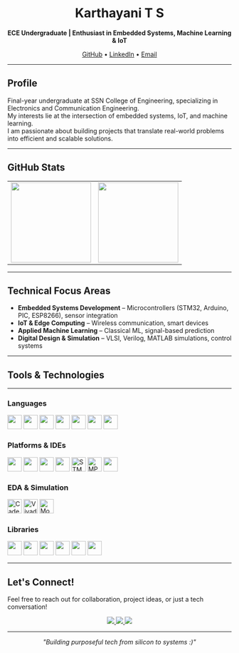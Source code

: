 <h1 align="center">Karthayani T S</h1>
<p align="center"><strong>ECE Undergraduate | Enthusiast in Embedded Systems, Machine Learning & IoT</strong></p>

<p align="center">
  <a href="https://github.com/Karth30">GitHub</a> •
  <a href="https://linkedin.com/in/karthayani-t-s-4793b0262">LinkedIn</a> •
  <a href="mailto:karthayanisampath@gmail.com">Email</a>
</p>

---

## Profile

Final-year undergraduate at SSN College of Engineering, specializing in Electronics and Communication Engineering.  
My interests lie at the intersection of embedded systems, IoT, and machine learning.  
I am passionate about building projects that translate real-world problems into efficient and scalable solutions.

---

## GitHub Stats

<table>
  <tr>
    <td>
      <img src="https://github-readme-stats.vercel.app/api?username=Karth30&show_icons=true&theme=default" height="180"/>
    </td>
    <td>
      <img src="https://github-readme-streak-stats.herokuapp.com?user=Karth30&theme=default" height="180"/>
    </td>
  </tr>
</table>

---

## Technical Focus Areas

- **Embedded Systems Development** – Microcontrollers (STM32, Arduino, PIC, ESP8266), sensor integration  
- **IoT & Edge Computing** – Wireless communication, smart devices  
- **Applied Machine Learning** – Classical ML, signal-based prediction  
- **Digital Design & Simulation** – VLSI, Verilog, MATLAB simulations, control systems

---

## Tools & Technologies
<hr>

### Languages
<p align="left">
  <img src="https://cdn.jsdelivr.net/gh/devicons/devicon/icons/c/c-original.svg" height="32"/>
  <img src="https://cdn.jsdelivr.net/gh/devicons/devicon/icons/cplusplus/cplusplus-original.svg" height="32"/>
  <img src="https://cdn.jsdelivr.net/gh/devicons/devicon/icons/python/python-original.svg" height="32"/>
  <img src="https://cdn.jsdelivr.net/gh/devicons/devicon/icons/java/java-original.svg" height="32"/>
  <img src="https://cdn.jsdelivr.net/gh/devicons/devicon/icons/matlab/matlab-original.svg" height="32"/>
  <img src="https://cdn.jsdelivr.net/gh/devicons/devicon/icons/html5/html5-original.svg" height="32"/>
  <img src="https://cdn.jsdelivr.net/gh/devicons/devicon/icons/css3/css3-original.svg" height="32"/>
</p>

### Platforms & IDEs
<p align="left">
  <img src="https://cdn.jsdelivr.net/gh/devicons/devicon/icons/git/git-original.svg" height="32"/>
  <img src="https://cdn.jsdelivr.net/gh/devicons/devicon/icons/linux/linux-original.svg" height="32"/>
  <img src="https://cdn.jsdelivr.net/gh/devicons/devicon/icons/arduino/arduino-original.svg" height="32"/>
  <img src="https://cdn.jsdelivr.net/gh/devicons/devicon/icons/vscode/vscode-original.svg" height="32"/>
  <img src="https://upload.wikimedia.org/wikipedia/commons/7/7e/STM32CubeIDE_Logo.png" height="32" alt="STM32CubeIDE"/>
  <img src="https://upload.wikimedia.org/wikipedia/en/e/e6/MPLAB_X_IDE_Logo.png" height="32" alt="MPLAB X IDE"/>
  <img src="https://upload.wikimedia.org/wikipedia/commons/3/38/Jupyter_logo.svg" height="32"/>
</p>

### EDA & Simulation
<p align="left">
  <img src="https://upload.wikimedia.org/wikipedia/commons/0/01/Cadence_logo.svg" height="32" alt="Cadence"/>
  <img src="https://upload.wikimedia.org/wikipedia/commons/f/fd/Xilinx_logo.svg" height="32" alt="Vivado"/>
  <img src="https://upload.wikimedia.org/wikipedia/en/2/21/ModelSim_Logo.png" height="32" alt="ModelSim"/>
</p>

### Libraries
<p align="left">
  <img src="https://cdn.jsdelivr.net/gh/devicons/devicon/icons/numpy/numpy-original.svg" height="32"/>
  <img src="https://cdn.jsdelivr.net/gh/devicons/devicon/icons/pandas/pandas-original.svg" height="32"/>
  <img src="https://cdn.jsdelivr.net/gh/devicons/devicon/icons/scikit-learn/scikit-learn-original.svg" height="32"/>
  <img src="https://cdn.jsdelivr.net/gh/devicons/devicon/icons/matplotlib/matplotlib-original.svg" height="32"/>
  <img src="https://seaborn.pydata.org/_static/logo-wide-lightbg.svg" height="32"/>
  <img src="https://cdn.jsdelivr.net/gh/devicons/devicon/icons/scipy/scipy-original.svg" height="32"/>
</p>


---

## Let's Connect!

Feel free to reach out for collaboration, project ideas, or just a tech conversation!

<p align="center">
  <a href="https://github.com/Karth30">
    <img src="https://img.shields.io/badge/GitHub-Karth30-181717?style=flat&logo=github" />
  </a>
  <a href="https://linkedin.com/in/karthayani-t-s-4793b0262">
    <img src="https://img.shields.io/badge/LinkedIn-Karthayani%20T%20S-blue?style=flat&logo=linkedin" />
  </a>
  <a href="mailto:karthayanisampath@gmail.com">
    <img src="https://img.shields.io/badge/Email-karthayanisampath%40gmail.com-D14836?style=flat&logo=gmail&logoColor=white" />
  </a>
</p>

---

<p align="center"><em>"Building purposeful tech from silicon to systems :)"</em></p>
